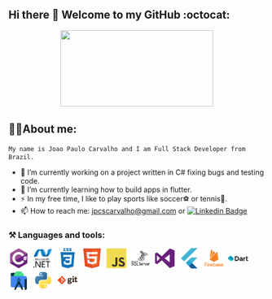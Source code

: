 ## Hi there 👋 Welcome to my GitHub :octocat:
<div align="center">
  <img src="https://giphy.com/stickers/iykra-pc-mac-laptop-WFZvB7VIXBgiz3oDXE" width="300" height="150"/>
</div>

## :man_technologist:About me:
    My name is Joao Paulo Carvalho and I am Full Stack Developer from Brazil.

- 🔭 I’m currently working on a project written in C# fixing bugs and testing code.
- 🌱 I’m currently learning how to build apps in flutter.
- ⚡ In my free time, I like to play sports like soccer⚽ or tennis🎾.
- 📫 How to reach me: jpcscarvalho@gmail.com or [![Linkedin Badge](https://img.shields.io/badge/-JoaoPaulo-blue?style=flat&logo=Linkedin&logoColor=white)](https://www.linkedin.com/in/jo%C3%A3o-paulo-carvalho-8a65a3209/)

### :hammer_and_pick: Languages and tools:

<div>
  <img src="https://github.com/devicons/devicon/blob/master/icons/csharp/csharp-original.svg" title="C#" alt="C#" width="40" height="40"/>&nbsp;
  <img src="https://github.com/devicons/devicon/blob/master/icons/dot-net/dot-net-original-wordmark.svg" title=".NET" alt=".NET" width="40" height="40"/>&nbsp;
  <img src="https://github.com/devicons/devicon/blob/master/icons/css3/css3-plain-wordmark.svg"  title="CSS3" alt="CSS" width="40" height="40"/>&nbsp;
  <img src="https://github.com/devicons/devicon/blob/master/icons/html5/html5-original.svg" title="HTML5" alt="HTML" width="40" height="40"/>&nbsp;
  <img src="https://github.com/devicons/devicon/blob/master/icons/javascript/javascript-original.svg" title="JavaScript" alt="JavaScript" width="40" height="40"/>&nbsp;
    <img src="https://github.com/devicons/devicon/blob/master/icons/microsoftsqlserver/microsoftsqlserver-plain-wordmark.svg" title="Microsoft SQL Server" alt="Microsoft SQL Server" width="40" height="40"/>&nbsp;
  <img src="https://github.com/devicons/devicon/blob/master/icons/visualstudio/visualstudio-plain.svg" title="Visual Studio" alt="Visual Studio" width="40" height="40"/>&nbsp;
  <img src="https://github.com/devicons/devicon/blob/master/icons/flutter/flutter-original.svg" title="Flutter" alt="Flutter" width="40" height="40"/>&nbsp;
    <img src="https://github.com/devicons/devicon/blob/master/icons/firebase/firebase-plain-wordmark.svg" title="Firebase" alt="Firebase" width="40" height="40"/>&nbsp;
  <img src="https://github.com/devicons/devicon/blob/master/icons/dart/dart-original-wordmark.svg" title="Dart"  alt="Dart" width="40" height="40"/>&nbsp;
      <img src="https://github.com/devicons/devicon/blob/master/icons/androidstudio/androidstudio-original.svg" title="Android Studio" alt="Android Studio" width="40" height="40"/>&nbsp;
  <img src="https://github.com/devicons/devicon/blob/master/icons/python/python-original.svg" title="Python"  alt="Python" width="40" height="40"/>&nbsp;
  <img src="https://github.com/devicons/devicon/blob/master/icons/git/git-original-wordmark.svg" title="Git" alt="Git" width="40" height="40"/>
</div>
